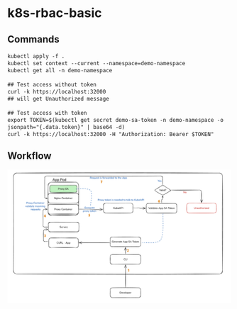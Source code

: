 # k8s-rbac-basic

## Commands
``` /bin/bash
kubectl apply -f .
kubectl set context --current --namespace=demo-namespace
kubectl get all -n demo-namespace

## Test access without token
curl -k https://localhost:32000
## will get Unauthorized message

## Test access with token
export TOKEN=$(kubectl get secret demo-sa-token -n demo-namespace -o jsonpath="{.data.token}" | base64 -d) 
curl -k https://localhost:32000 -H "Authorization: Bearer $TOKEN"
```

## Workflow
![workflow](./k8s-rbac-basic.png)
